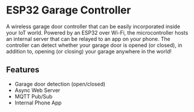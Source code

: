 
# ESP32 Garage Controller

A wireless garage door controller that can be easily incorporated inside your IoT world.
Powered by an ESP32 over Wi-Fi, the microcontroller hosts an internal server that can be relayed to an app on your phone. 
The controller can detect whether your garage door is opened (or closed), in addition to, opening (or closing) your garage anywhere in the world!



## Features

- Garage door detection (open/closed)
- Async Web Server
- MQTT Pub/Sub
- Internal Phone App

